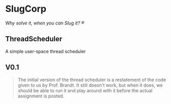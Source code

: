 SlugCorp
========
*Why solve it, when you can Slug it? &reg;*

ThreadScheduler
---------------

A simple user-space thread scheduler

## V0.1
> The initial version of the thread scheduler is a restatement of
> the code given to us by Prof. Brandt. It still doesn't work, but when
> it does, we should be able to run it and play around with it before the 
> actual assignment is posted.